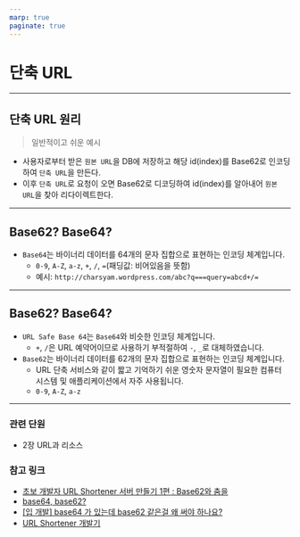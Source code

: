 ```yaml
---
marp: true
paginate: true
---
```


# 단축 URL

---

## 단축 URL 원리

> 일반적이고 쉬운 예시

- 사용자로부터 받은 `원본 URL`을 DB에 저장하고 해당 id(index)를 Base62로 인코딩하여 `단축 URL`을 만든다.
- 이후 `단축 URL`로 요청이 오면 Base62로 디코딩하여 id(index)를 알아내어 `원본 URL`을 찾아 리다이렉트한다.

---

## Base62? Base64?

- `Base64`는 바이너리 데이터를 64개의 문자 집합으로 표현하는 인코딩 체계입니다.
  - `0-9`, `A-Z`, `a-z`, `+`, `/`, `=`(패딩값: 비어있음을 뜻함)
  - 예시: `http://charsyam.wordpress.com/abc?q===query=abcd+/=`

---

## Base62? Base64?

- `URL Safe Base 64`는 `Base64`와 비슷한 인코딩 체계입니다.
  - `+`, `/`은 URL 예약어이므로 사용하기 부적절하여 `-`, `_`로 대체하였습니다.
- `Base62`는 바이너리 데이터를 62개의 문자 집합으로 표현하는 인코딩 체계입니다.
  - URL 단축 서비스와 같이 짧고 기억하기 쉬운 영숫자 문자열이 필요한 컴퓨터 시스템 및 애플리케이션에서 자주 사용됩니다.
  - `0-9`, `A-Z`, `a-z`

---

### 관련 단원
- 2장 URL과 리소스

### 참고 링크

- [초보 개발자 URL Shortener 서버 만들기 1편 : Base62와 춤을](https://medium.com/monday-9-pm/초보-개발자-url-shortener-서버-만들기-1편-base62와-춤을-9acc226fb7eb)
- [base64, base62?](https://velog.io/@nnagman/base64-base62)
- [[입 개발] base64 가 있는데 base62 같은걸 왜 써야 하나요?](https://www.popit.kr/입-개발-base64-가-있는데-base62-같은걸-왜-써야-하나요/)
- [URL Shortener 개발기](https://42place.innovationacademy.kr/archives/9063)
